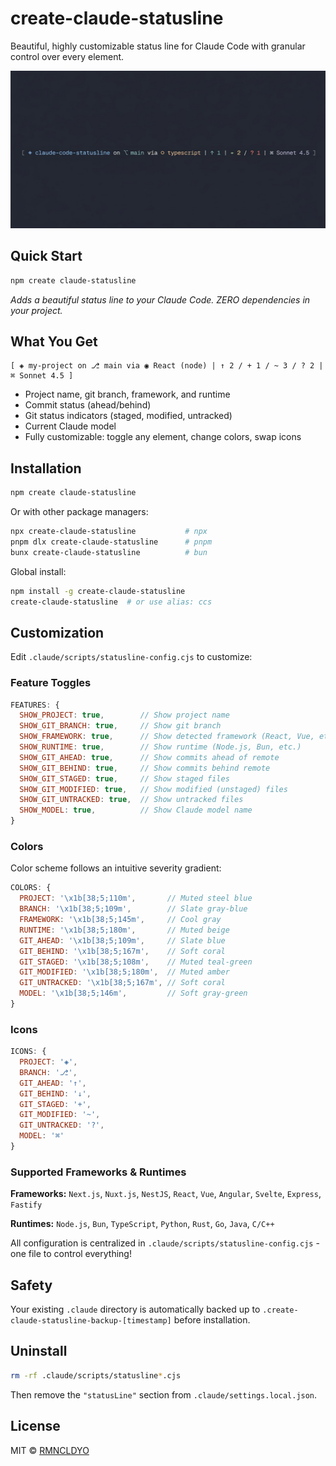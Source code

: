# create-claude-statusline

Beautiful, highly customizable status line for Claude Code with granular control over every element.

<picture>
  <source srcset=".github/assets/claude-code-statusline-promo.gif" type="image/gif">
  <img src=".github/assets/claude-code-statusline-promo.jpg" alt="Claude Code Statusline Promo">
</picture>

## Quick Start

```bash
npm create claude-statusline
```

*Adds a beautiful status line to your Claude Code. ZERO dependencies in your project.*

## What You Get

```
[ ◈ my-project on ⎇ main via ◉ React (node) | ↑ 2 / + 1 / ~ 3 / ? 2 | ⌘ Sonnet 4.5 ]
```

- Project name, git branch, framework, and runtime
- Commit status (ahead/behind)
- Git status indicators (staged, modified, untracked)
- Current Claude model
- Fully customizable: toggle any element, change colors, swap icons

## Installation

```bash
npm create claude-statusline
```

Or with other package managers:
```bash
npx create-claude-statusline           # npx
pnpm dlx create-claude-statusline      # pnpm
bunx create-claude-statusline          # bun
```

Global install:
```bash
npm install -g create-claude-statusline
create-claude-statusline  # or use alias: ccs
```

## Customization

Edit `.claude/scripts/statusline-config.cjs` to customize:

### Feature Toggles
```javascript
FEATURES: {
  SHOW_PROJECT: true,        // Show project name
  SHOW_GIT_BRANCH: true,     // Show git branch
  SHOW_FRAMEWORK: true,      // Show detected framework (React, Vue, etc.)
  SHOW_RUNTIME: true,        // Show runtime (Node.js, Bun, etc.)
  SHOW_GIT_AHEAD: true,      // Show commits ahead of remote
  SHOW_GIT_BEHIND: true,     // Show commits behind remote
  SHOW_GIT_STAGED: true,     // Show staged files
  SHOW_GIT_MODIFIED: true,   // Show modified (unstaged) files
  SHOW_GIT_UNTRACKED: true,  // Show untracked files
  SHOW_MODEL: true,          // Show Claude model name
}
```

### Colors

Color scheme follows an intuitive severity gradient:

```javascript
COLORS: {
  PROJECT: '\x1b[38;5;110m',       // Muted steel blue
  BRANCH: '\x1b[38;5;109m',        // Slate gray-blue
  FRAMEWORK: '\x1b[38;5;145m',     // Cool gray
  RUNTIME: '\x1b[38;5;180m',       // Muted beige
  GIT_AHEAD: '\x1b[38;5;109m',     // Slate blue
  GIT_BEHIND: '\x1b[38;5;167m',    // Soft coral
  GIT_STAGED: '\x1b[38;5;108m',    // Muted teal-green
  GIT_MODIFIED: '\x1b[38;5;180m',  // Muted amber
  GIT_UNTRACKED: '\x1b[38;5;167m', // Soft coral
  MODEL: '\x1b[38;5;146m',         // Soft gray-green
}
```

### Icons
```javascript
ICONS: {
  PROJECT: '◈',
  BRANCH: '⎇',
  GIT_AHEAD: '↑',
  GIT_BEHIND: '↓',
  GIT_STAGED: '+',
  GIT_MODIFIED: '~',
  GIT_UNTRACKED: '?',
  MODEL: '⌘'
}
```

### Supported Frameworks & Runtimes

**Frameworks:** `Next.js`, `Nuxt.js`, `NestJS`, `React`, `Vue`, `Angular`, `Svelte`, `Express`, `Fastify`

**Runtimes:** `Node.js`, `Bun`, `TypeScript`, `Python`, `Rust`, `Go`, `Java`, `C/C++`

All configuration is centralized in `.claude/scripts/statusline-config.cjs` - one file to control everything!

## Safety

Your existing `.claude` directory is automatically backed up to `.create-claude-statusline-backup-[timestamp]` before installation.

## Uninstall

```bash
rm -rf .claude/scripts/statusline*.cjs
```

Then remove the `"statusLine"` section from `.claude/settings.local.json`.

## License

MIT © [RMNCLDYO](https://github.com/RMNCLDYO)
